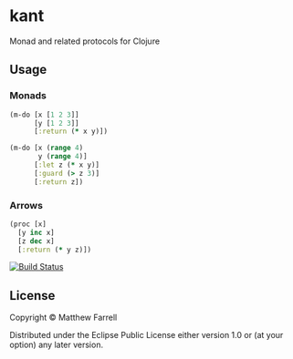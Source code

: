 # kant

Monad and related protocols for Clojure

## Usage

### Monads
```clojure
(m-do [x [1 2 3]]
      [y [1 2 3]]
      [:return (* x y)])

(m-do [x (range 4)
       y (range 4)]
      [:let z (* x y)]
      [:guard (> z 3)]
      [:return z])
```

### Arrows
```clojure
(proc [x]
  [y inc x]
  [z dec x]
  [:return (* y z)])
```

[![Build Status](https://travis-ci.org/farrellm/kant.svg?branch=master)](https://travis-ci.org/farrellm/kant)

## License

Copyright © Matthew Farrell

Distributed under the Eclipse Public License either version 1.0 or (at
your option) any later version.
